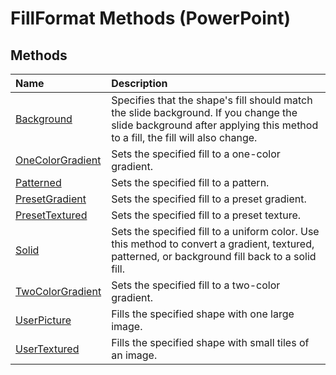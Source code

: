 
# FillFormat Methods (PowerPoint)

## Methods



|**Name**|**Description**|
|:-----|:-----|
|[Background](4c82e3d3-86cd-d18f-ead1-9fc2dda5efd8.md)|Specifies that the shape's fill should match the slide background. If you change the slide background after applying this method to a fill, the fill will also change.|
|[OneColorGradient](ce574185-2d13-993b-4a78-d681b6600621.md)|Sets the specified fill to a one-color gradient.|
|[Patterned](665c5b1d-e2a2-64ab-a0c3-7d22d8d3121a.md)|Sets the specified fill to a pattern.|
|[PresetGradient](6aa304c7-a2ee-ceea-f956-404538bebc43.md)|Sets the specified fill to a preset gradient.|
|[PresetTextured](a025a1d3-a2db-e219-7080-1a29c2fd3f21.md)|Sets the specified fill to a preset texture.|
|[Solid](0d3302de-2b8b-2a05-697d-0010882588e5.md)|Sets the specified fill to a uniform color. Use this method to convert a gradient, textured, patterned, or background fill back to a solid fill.|
|[TwoColorGradient](29dac3d9-366e-0fd5-0fe3-dc64fa2fc871.md)|Sets the specified fill to a two-color gradient.|
|[UserPicture](87f28942-a5d2-7e27-7eee-5181d112d6d2.md)|Fills the specified shape with one large image. |
|[UserTextured](351d00db-4ed3-6975-e9c6-4174e796395d.md)|Fills the specified shape with small tiles of an image. |
